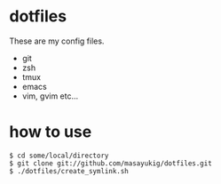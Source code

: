 # dotfiles #

These are my config files.

- git
- zsh
- tmux
- emacs
- vim, gvim
etc...

# how to use #

    $ cd some/local/directory
    $ git clone git://github.com/masayukig/dotfiles.git
    $ ./dotfiles/create_symlink.sh
